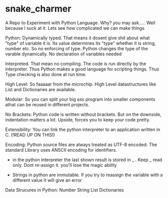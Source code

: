 # snake_charmer
A Repo to Experiment with Python Language. Why? you may ask..... Well because I suck at it. Lets see how complicated we can make things

Python:
Dynamically typed. 
That means it dosent give shit about what "type" of variable it is. Its value determines its "type" whether it is string, number etc. So no enforcing of type. Python changes the type of the varable dynamically. No declaration of variables needed

Interpreted.
That mean no compiling. The code is run directly by the interpreter. Thus Python makes a good language for scripting things. Thus Type checking is also done at run time.

High Level:
So faaaaar from the microchip. High Level datastructures like List and Dictionaries are available.

Modular:
So you can split your big ass program into smaller components athat can be reused in different projects.

No Brackets:
Python code is written without brackets. But on the downside, indentation matters a lot. Upside, forces you to keep your code pretty.

Extensibility:
You can link the python interpreter to an application written in C. (!READ UP ON THIS!)

Encoding:
Python source files are always treated as UTF-8 encoded. The standard Library uses ANSCII encoding for identifiers.

* in the python interpreter the last shown result is stored in _ . Keep _ read only. Dont re-assign it. you'll lose the magic ability

* Strings in python are immutable. If you try to reassign the variable with a different value it will give an error

Data Strucures in Python:
Number
String
List
Dictionaries


